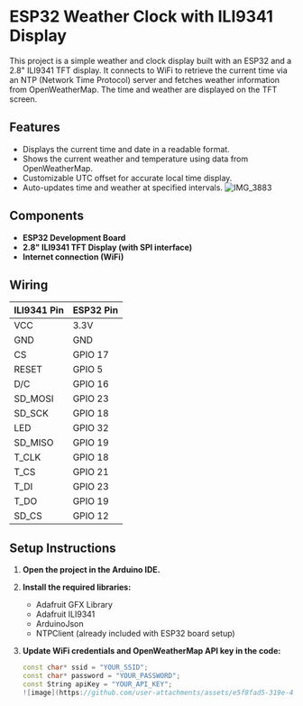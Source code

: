# ESP32 Weather Clock with ILI9341 Display

This project is a simple weather and clock display built with an ESP32 and a 2.8" ILI9341 TFT display. It connects to WiFi to retrieve the current time via an NTP (Network Time Protocol) server and fetches weather information from OpenWeatherMap. The time and weather are displayed on the TFT screen.

## Features

- Displays the current time and date in a readable format.
- Shows the current weather and temperature using data from OpenWeatherMap.
- Customizable UTC offset for accurate local time display.
- Auto-updates time and weather at specified intervals.
![IMG_3883](https://github.com/user-attachments/assets/0d7ff5a7-62cc-4668-b9e7-a589988d2dee)

## Components

- **ESP32 Development Board**
- **2.8" ILI9341 TFT Display (with SPI interface)**
- **Internet connection (WiFi)**

## Wiring

| ILI9341 Pin | ESP32 Pin  |
|-------------|------------|
| VCC         | 3.3V       |
| GND         | GND        |
| CS          | GPIO 17    |
| RESET       | GPIO 5     |
| D/C         | GPIO 16    |
| SD_MOSI     | GPIO 23    |
| SD_SCK      | GPIO 18    |
| LED         | GPIO 32    |
| SD_MISO     | GPIO 19    |
| T_CLK       | GPIO 18    |
| T_CS        | GPIO 21    |
| T_DI        | GPIO 23    |
| T_DO        | GPIO 19    |
| SD_CS       | GPIO 12    |

## Setup Instructions

1. **Open the project in the Arduino IDE.**

2. **Install the required libraries:**
   - Adafruit GFX Library
   - Adafruit ILI9341
   - ArduinoJson
   - NTPClient (already included with ESP32 board setup)

3. **Update WiFi credentials and OpenWeatherMap API key in the code:**

   ```cpp
   const char* ssid = "YOUR_SSID";
   const char* password = "YOUR_PASSWORD";
   const String apiKey = "YOUR_API_KEY";
   ![image](https://github.com/user-attachments/assets/e5f8fad5-319e-42d3-934e-59f4172b3467)

